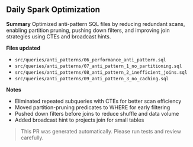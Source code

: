 ## Daily Spark Optimization

**Summary**
Optimized anti-pattern SQL files by reducing redundant scans, enabling partition pruning, pushing down filters, and improving join strategies using CTEs and broadcast hints.

**Files updated**
- `src/queries/anti_patterns/06_performance_anti_pattern.sql`
- `src/queries/anti_patterns/07_anti_pattern_1_no_partitioning.sql`
- `src/queries/anti_patterns/08_anti_pattern_2_inefficient_joins.sql`
- `src/queries/anti_patterns/09_anti_pattern_3_no_caching.sql`


**Notes**
- Eliminated repeated subqueries with CTEs for better scan efficiency
- Moved partition-pruning predicates to WHERE for early filtering
- Pushed down filters before joins to reduce shuffle and data volume
- Added broadcast hint to projects join for small tables

> This PR was generated automatically. Please run tests and review carefully.
